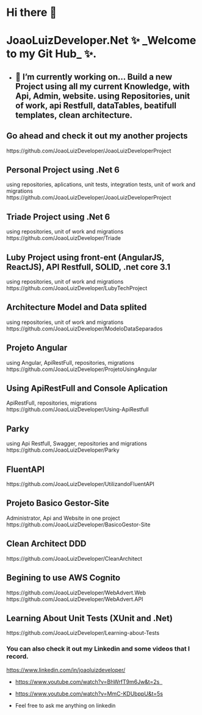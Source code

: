 <h1> Hi there 👋 </h1>

<h1> JoaoLuizDeveloper.Net ✨ _Welcome to my Git Hub_ ✨. </h2>

+ <h2> 🤔 I’m currently working on... Build a new Project using all my current Knowledge, with Api, Admin, website. using Repositories, unit of work, api Restfull, dataTables, beatifull templates, clean architecture.</h2>

<h2> Go ahead and check it out my another projects </h2>
https://github.com/JoaoLuizDeveloper/JoaoLuizDeveloperProject
 <h2> Personal Project using .Net 6</h2> <span> using repositories, aplications, unit tests, integration tests, unit of work and migrations https://github.com/JoaoLuizDeveloper/JoaoLuizDeveloperProject </span>
 
 <h2> Triade Project using .Net 6</h2> <span> using repositories, unit of work and migrations https://github.com/JoaoLuizDeveloper/Triade </span>
 <h2> Luby Project using front-ent (AngularJS, ReactJS), API Restfull, SOLID, .net core 3.1</h2> <span> using repositories, unit of work and migrations https://github.com/JoaoLuizDeveloper/LubyTechProject </span>
 <h2> Architecture Model and Data splited </h2> <span> using repositories, unit of work and migrations https://github.com/JoaoLuizDeveloper/ModeloDataSeparados </span>
 <h2> Projeto Angular </h2> <span> using Angular, ApiRestFull, repositories, migrations https://github.com/JoaoLuizDeveloper/ProjetoUsingAngular </span> 
 <h2> Using ApiRestFull and Console Aplication </h2> <span> ApiRestFull, repositories, migrations https://github.com/JoaoLuizDeveloper/Using-ApiRestfull </span>
 <h2> Parky </h2> <span>using Api Restfull, Swagger, repositories and migrations  https://github.com/JoaoLuizDeveloper/Parky</span>
 <h2> FluentAPI </h2> <span> https://github.com/JoaoLuizDeveloper/UtilizandoFluentAPI </span>
 <h2> Projeto Basico Gestor-Site </h2> <span> Administrator, Api and Website in one project  https://github.com/JoaoLuizDeveloper/BasicoGestor-Site </span>
 <h2> Clean Architect DDD </h2> <span> https://github.com/JoaoLuizDeveloper/CleanArchitect </span>
 <h2> Begining to use AWS Cognito </h2> <span> https://github.com/JoaoLuizDeveloper/WebAdvert.Web </span> <span> https://github.com/JoaoLuizDeveloper/WebAdvert.API </span>
 <h2> Learning About Unit Tests (XUnit and .Net) </h2> <span> https://github.com/JoaoLuizDeveloper/Learning-about-Tests </span> 
 
 
 <h3> You can also check it out my Linkedin and some videos that I record. </h3>
 
https://www.linkedin.com/in/joaoluizdeveloper/

+ https://www.youtube.com/watch?v=BhWrfT9m6Jw&t=2s  
+ https://www.youtube.com/watch?v=MmC-KDUbppU&t=5s

+ Feel free to ask me anything on linkedin
